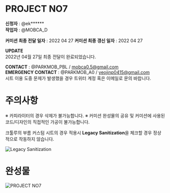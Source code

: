 # PROJECT NO7

**신청자** : @ek**\*\***  
**작업자** : @MOBCA_D

**커미션 최종 전달 일자** : 2022 04 27
**커미션 최종 갱신 일자** : 2022 04 27

**UPDATE**  
2022년 04월 27일 최종 전달이 완료되었습니다.

**CONTACT** : @PARKMOB_PBL / mobca0.5@gmail.com  
**EMERGENCY CONTACT** : @PARKMOB_A0 / yeojinp0415@gmail.com  
시트 이용 도중 문제가 발생했을 경우 트위터 계정 혹은 이메일로 문의 바랍니다.

# 주의사항

※ 카피라이터의 경우 삭제가 불가능합니다.
※ 커미션 완성물의 공유 및 커미션에 사용된 코드/디자인의 직접적인 가공이 불가능합니다.

크툴루의 부름 커스텀 시트의 경우 적용시 **Legacy Sanitization**을 체크할 경우 정상적으로 작동하지 않습니다.

![Legacy Sanitization](https://i.imgur.com/dKetlgm.png "Legacy Sanitization")

# 완성물

![PROJECT NO7](https://i.imgur.com/zEwl7rc.png"PREVIEW")
